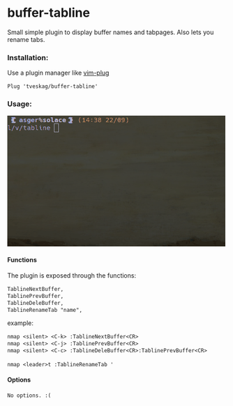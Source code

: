 # buffer-tabline

Small simple plugin to display buffer names and tabpages. Also lets you rename tabs.

### Installation:
Use a plugin manager like [vim-plug](https://github.com/junegunn/vim-plug)

```
Plug 'tveskag/buffer-tabline'
```

### Usage:

![example gif](https://github.com/tveskag/buffer-tabline/blob/master/img/example.gif "Example gif")

#### Functions
The plugin is exposed through the functions:

```
TablineNextBuffer, 
TablinePrevBuffer, 
TablineDeleBuffer, 
TablineRenameTab "name", 
```

example:

```
nmap <silent> <C-k> :TablineNextBuffer<CR>
nmap <silent> <C-j> :TablinePrevBuffer<CR>
nmap <silent> <C-c> :TablineDeleBuffer<CR>:TablinePrevBuffer<CR>

nmap <leader>t :TablineRenameTab '
```

#### Options
 

```
No options. :(
```
